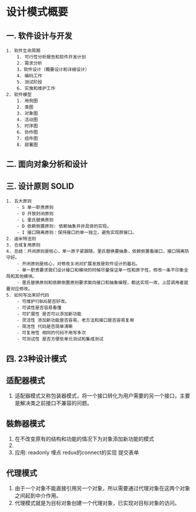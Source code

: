 # 设计模式概要
## 一. 软件设计与开发
    1. 软件生命周期
        1. 可行性分析报告和软件开发计划
        2. 需求分析
        3，软件设计（概要设计和详细设计）
        4. 编码工作
        5. 测试阶段
        6. 实施和维护工作
    2. 软件模型
        1. 用例图
        2. 类图
        3. 对象图
        4. 活动图
        5. 时序图
        6. 协作图
        7. 组件图
        8. 部署图
## 二. 面向对象分析和设计
## 三. 设计原则 SOLID
    1. 五大原则
        - S 单一职责原则
        - O 开放封闭原则
        - L 里氏替换原则
        - D 依赖倒置原则: 依赖抽象并非具体的实现。
        - I 接口隔离原则：保持接口的单一独立，避免实现胖接口。
    2. 迪米特法则
    3. 合成复用原则
    4. 总结：开闭原则是核心，单一原子紧跟随，里氏替换要抽象，依赖倒置看接口，接口隔离防守好。
        - 开闭原则是核心，对修改关闭对扩展发放是软件设计的基石。
        - 单一职责要求我们设计接口和模块的时候尽量保证单一性和原子性，修改一条不印象全局和其他模块。
        - 里氏替换原则和依赖倒置原则要求面向接口和抽象编程，都这实现一改，上层调用者就要对应修改。
    5. 如何写出来好代码
        - 可维护行BUG是否好改。
        - 可读性是否容易看懂
        - 可扩展性 是否可以添加新功能
        - 灵活性 添加新功能是否容易，老方法和接口是否容易复用
        - 简洁性 代码是否简单清晰
        - 可复用性 相同的代码不用写多次
        - 可测试性 是否方便些单元测试和集成测试

## 四. 23种设计模式 

## 适配器模式
1. 适配器模式又称包装器模式，将一个接口转化为用户需要的另一个接口，主要是解决类之前接口不兼容的问题。

## 裝飾器模式
1. 在不改变原有的结构和功能的情况下为对象添加新功能的模式
2. 
3. 应用: readonly  埋点   redux的connect的实现   提交表单
## 代理模式
1. 由于一个对象不能直接引用另一个对象，所以需要通过代理对象在这两个对象之间起到中介作用。
2. 代理模式就是为目标对象创建一个代理对象，已实现对目标对象的访问。